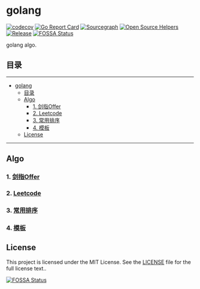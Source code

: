 # golang

[![codecov](https://codecov.io/gh/yiranzai/algo-golang/branch/master/graph/badge.svg)](https://codecov.io/gh/yiranzai/algo-golang)
[![Go Report Card](https://goreportcard.com/badge/github.com/yiranzai/algo-golang)](https://goreportcard.com/report/github.com/yiranzai/algo-golang)
[![Sourcegraph](https://sourcegraph.com/github.com/yiranzai/algo-golang/-/badge.svg)](https://sourcegraph.com/github.com/yiranzai/algo-golang?badge)
[![Open Source Helpers](https://www.codetriage.com/yiranzai/algo-golang/badges/users.svg)](https://www.codetriage.com/yiranzai/algo-golang)
[![Release](https://img.shields.io/github/release/yiranzai/algo-golang.svg?style=flat-square)](https://github.com/yiranzai/algo-golang/releases)
[![FOSSA Status](https://app.fossa.com/api/projects/git%2Bgithub.com%2Fyiranzai%2Falgo-golang.svg?type=shield)](https://app.fossa.com/projects/git%2Bgithub.com%2Fyiranzai%2Falgo-golang?ref=badge_shield)

golang algo.

## 目录

---

<!--ts-->
   * [golang](#golang)
      * [目录](#目录)
      * [Algo](#algo)
         * [1. <a href="./offer/README.md">剑指Offer</a>](#1-剑指offer)
         * [2. <a href="./leetcode/README.md">Leetcode</a>](#2-leetcode)
         * [3. <a href="./sort/README.md">常用排序</a>](#3-常用排序)
         * [4. <a href="./go-algorithm-pattern/README.md">模板</a>](#4-模板)
      * [License](#license)

<!-- Added by: runner, at: Sun Mar 28 10:57:23 UTC 2021 -->

<!--te-->

---

## Algo

### 1. [剑指Offer](./offer/README.md)
### 2. [Leetcode](./leetcode/README.md)
### 3. [常用排序](./sort/README.md)
### 4. [模板](./go-algorithm-pattern/README.md)

## License

This project is licensed under the MIT License.
See the [LICENSE](./LICENSE) file
for the full license text..

[![FOSSA Status](https://app.fossa.com/api/projects/git%2Bgithub.com%2Fyiranzai%2Falgo-golang.svg?type=large)](https://app.fossa.com/projects/git%2Bgithub.com%2Fyiranzai%2Falgo-golang?ref=badge_large)
